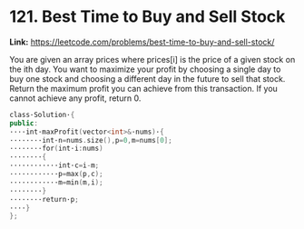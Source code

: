 # 121. Best Time to Buy and Sell Stock

**Link:** https://leetcode.com/problems/best-time-to-buy-and-sell-stock/

You are given an array prices where prices[i] is the price of a given stock on the ith day. You want to maximize your profit by choosing a single day to buy one stock and choosing a different day in the future to sell that stock. Return the maximum profit you can achieve from this transaction. If you cannot achieve any profit, return 0.

```cpp
class·‌Solution·‌{
public:
·‌·‌·‌·‌int·‌maxProfit(vector<int>&·‌nums)·‌{
·‌·‌·‌·‌·‌·‌·‌·‌int·‌n=nums.size(),p=0,m=nums[0];
·‌·‌·‌·‌·‌·‌·‌·‌for(int·‌i:nums)
·‌·‌·‌·‌·‌·‌·‌·‌{
·‌·‌·‌·‌·‌·‌·‌·‌·‌·‌·‌·‌int·‌c=i-m;
·‌·‌·‌·‌·‌·‌·‌·‌·‌·‌·‌·‌p=max(p,c);
·‌·‌·‌·‌·‌·‌·‌·‌·‌·‌·‌·‌m=min(m,i);
·‌·‌·‌·‌·‌·‌·‌·‌}
·‌·‌·‌·‌·‌·‌·‌·‌return·‌p;
·‌·‌·‌·‌}
};
```
